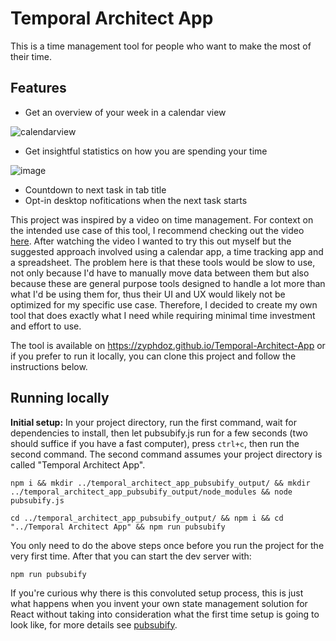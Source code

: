 # Temporal Architect App

This is a time management tool for people who want to make the most of their time.

## Features
- Get an overview of your week in a calendar view

![calendarview](https://github.com/Zyphdoz/Temporal-Architect-App/assets/19358097/c6df7202-9a9d-4c96-a734-95c5731a4d9e)

- Get insightful statistics on how you are spending your time
  
![image](https://github.com/Zyphdoz/Temporal-Architect-App/assets/19358097/5ae2c137-64a6-42d0-aa7d-e40ecd3c4510)
- Countdown to next task in tab title
- Opt-in desktop nofitications when the next task starts


This project was inspired by a video on time management. For context on the intended use case of this tool, I recommend checking out the video [here](https://www.youtube.com/watch?v=ImBlQJAMCQY).
After watching the video I wanted to try this out myself but the suggested approach involved using a calendar app, a time tracking app and a spreadsheet. The problem here is that these tools would be slow to use, not only because I'd have to manually move data between them but also because these are general purpose tools designed to handle a lot more than what I'd be using them for, thus their UI and UX would likely not be optimized for my specific use case.
Therefore, I decided to create my own tool that does exactly what I need while requiring minimal time investment and effort to use.

The tool is available on https://zyphdoz.github.io/Temporal-Architect-App or if you prefer to run it locally, you can clone this project and follow the instructions below.

## Running locally

**Initial setup:**
In your project directory, run the first command, wait for dependencies to install, then let pubsubify.js run for a few seconds (two should suffice if you have a fast computer), press `ctrl+c`, then run the second command. The second command assumes your project directory is called "Temporal Architect App".

```
npm i && mkdir ../temporal_architect_app_pubsubify_output/ && mkdir ../temporal_architect_app_pubsubify_output/node_modules && node pubsubify.js
```

```
cd ../temporal_architect_app_pubsubify_output/ && npm i && cd "../Temporal Architect App" && npm run pubsubify
```

You only need to do the above steps once before you run the project for the very first time.
After that you can start the dev server with:

```
npm run pubsubify
```

If you're curious why there is this convoluted setup process, this is just what happens when you invent your own state management solution for React without taking into consideration what the first time setup is going to look like, for more details see [pubsubify](https://github.com/Zyphdoz/pubsubify).
